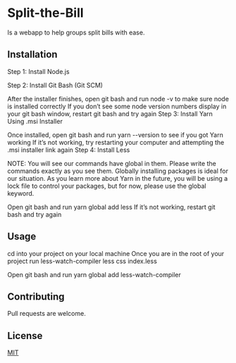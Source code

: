 # Split-the-Bill

Is a webapp to help groups split bills with ease.

## Installation

Step 1: Install Node.js  

Step 2: Install Git Bash (Git SCM)

After the installer finishes, open git bash and run node -v to make sure node is installed correctly
If you don’t see some node version numbers display in your git bash window, restart git bash and try again
Step 3: Install Yarn Using .msi Installer

Once installed, open git bash and run yarn --version to see if you got Yarn working
If it’s not working, try restarting your computer and attempting the .msi installer link again
Step 4: Install Less

NOTE: You will see our commands have global in them. Please write the commands exactly as you see them. Globally installing packages is ideal for our situation. As you learn more about Yarn in the future, you will be using a lock file to control your packages, but for now, please use the global keyword.

Open git bash and run yarn global add less
If it’s not working, restart git bash and try again

## Usage
cd into your project on your local machine
Once you are in the root of your project run less-watch-compiler less css index.less

Open git bash and run yarn global add less-watch-compiler

## Contributing
Pull requests are welcome. 


## License
[MIT](https://choosealicense.com/licenses/mit/)